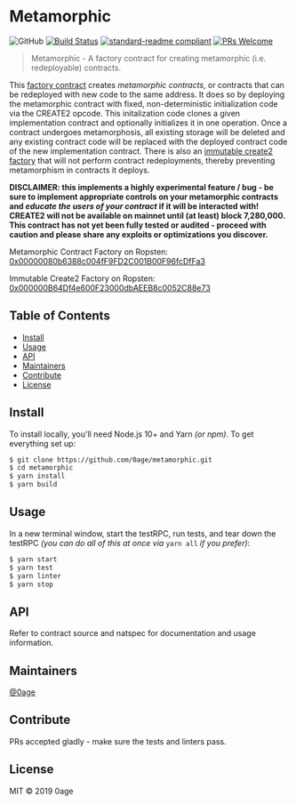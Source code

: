 # Metamorphic

![GitHub](https://img.shields.io/github/license/0age/metamorphic.svg?colorB=brightgreen)
[![Build Status](https://travis-ci.org/0age/metamorphic.svg?branch=master)](https://travis-ci.org/0age/metamorphic)
[![standard-readme compliant](https://img.shields.io/badge/standard--readme-OK-green.svg?style=flat-square)](https://github.com/RichardLitt/standard-readme)
[![PRs Welcome](https://img.shields.io/badge/PRs-welcome-brightgreen.svg)](http://makeapullrequest.com)

> Metamorphic - A factory contract for creating metamorphic (i.e. redeployable) contracts.

This [factory contract](https://github.com/0age/metamorphic/blob/master/contracts/MetamorphicContractFactory.sol) creates *metamorphic contracts*, or contracts that can be redeployed with new code to the same address. It does so by deploying the metamorphic contract with fixed, non-deterministic initialization code via the CREATE2 opcode. This initalization code clones a given implementation contract and optionally initializes it in one operation. Once a contract undergoes metamorphosis, all existing storage will be deleted and any existing contract code will be replaced with the deployed contract code of the new implementation contract. There is also an [immutable create2 factory](https://github.com/0age/metamorphic/blob/master/contracts/ImmutableCreate2Factory.sol) that will not perform contract redeployments, thereby preventing metamorphism in contracts it deploys.

**DISCLAIMER: this implements a highly experimental feature / bug - be sure to implement appropriate controls on your metamorphic contracts and *educate the users of your contract* if it will be interacted with! CREATE2 will not be available on mainnet until (at least) block 7,280,000. This contract has not yet been fully tested or audited - proceed with caution and please share any exploits or optimizations you discover.**

Metamorphic Contract Factory on Ropsten: [0x00000080b6388c004fF9FD2C001B00F96fcDfFa3](https://ropsten.etherscan.io/address/0x00000080b6388c004ff9fd2c001b00f96fcdffa3)

Immutable Create2 Factory on Ropsten: [0x000000B64Df4e600F23000dbAEEB8c0052C88e73](https://ropsten.etherscan.io/address/0x000000b64df4e600f23000dbaeeb8c0052c88e73)

## Table of Contents

- [Install](#install)
- [Usage](#usage)
- [API](#api)
- [Maintainers](#maintainers)
- [Contribute](#contribute)
- [License](#license)

## Install
To install locally, you'll need Node.js 10+ and Yarn *(or npm)*. To get everything set up:
```sh
$ git clone https://github.com/0age/metamorphic.git
$ cd metamorphic
$ yarn install
$ yarn build
```

## Usage
In a new terminal window, start the testRPC, run tests, and tear down the testRPC *(you can do all of this at once via* `yarn all` *if you prefer)*:
```sh
$ yarn start
$ yarn test
$ yarn linter
$ yarn stop
```

## API

Refer to contract source and natspec for documentation and usage information.

## Maintainers

[@0age](https://github.com/0age)

## Contribute

PRs accepted gladly - make sure the tests and linters pass.

## License

MIT © 2019 0age
